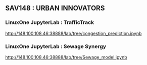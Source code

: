 ## SAV148  : URBAN INNOVATORS


### LinuxOne JupyterLab : TrafficTrack
http://148.100.108.46:38888/lab/tree/congestion_prediction.ipynb

### LinuxOne JupyterLab : Sewage Synergy 
http://148.100.108.46:38888/lab/tree/Sewage_model.ipynb
